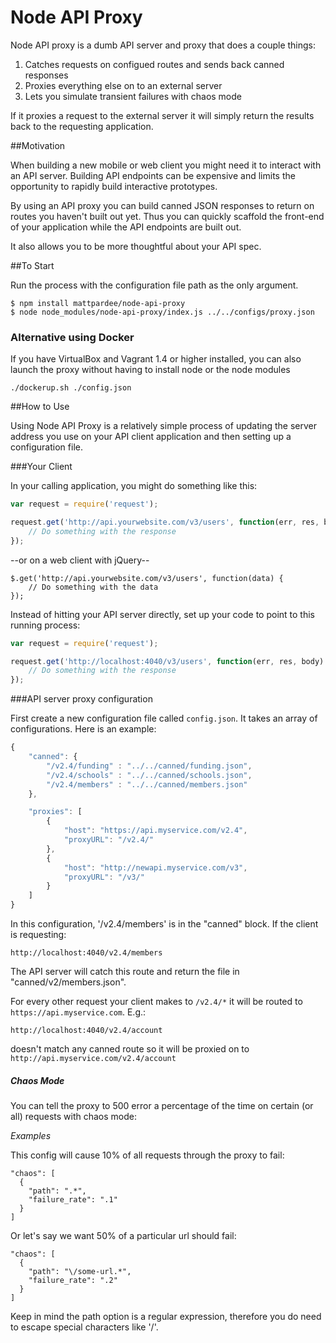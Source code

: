 Node API Proxy
==============

Node API proxy is a dumb API server and proxy that does a couple
things:

1. Catches requests on configued routes and sends back canned responses
2. Proxies everything else on to an external server
3. Lets you simulate transient failures with chaos mode

If it proxies a request to the external server it will
simply return the results back to the requesting application.


##Motivation

When building a new mobile or web client you might need it to
interact with an API server. Building API endpoints can be
expensive and limits the opportunity to rapidly build
interactive prototypes.

By using an API proxy you can build canned JSON responses 
to return on routes you haven't built out yet. Thus you
can quickly scaffold the front-end of your application
while the API endpoints are built out.

It also allows you to be more thoughtful about your API spec.

##To Start

Run the process with the configuration file path as the only
argument.

```
$ npm install mattpardee/node-api-proxy
$ node node_modules/node-api-proxy/index.js ../../configs/proxy.json
```

### Alternative using Docker

If you have VirtualBox and Vagrant 1.4 or higher installed, you can also
launch the proxy without having to install node or the node modules

    ./dockerup.sh ./config.json

##How to Use

Using Node API Proxy is a relatively simple process of updating
the server address you use on your API client application and
then setting up a configuration file.


###Your Client

In your calling application, you might do something like this:

```javascript
var request = require('request');

request.get('http://api.yourwebsite.com/v3/users', function(err, res, body) {
	// Do something with the response
});
```

--or on a web client with jQuery--

```javscript
$.get('http://api.yourwebsite.com/v3/users', function(data) {
	// Do something with the data
});
```

Instead of hitting your API server directly, set up your code to point
to this running process:

```javascript
var request = require('request');

request.get('http://localhost:4040/v3/users', function(err, res, body) {
	// Do something with the response
});
```


###API server proxy configuration

First create a new configuration file called `config.json`. It takes an
array of configurations. Here is an example:

```javascript
{
	"canned": {
		"/v2.4/funding" : "../../canned/funding.json",
		"/v2.4/schools" : "../../canned/schools.json",
		"/v2.4/members" : "../../canned/members.json"
	},

	"proxies": [
		{
			"host": "https://api.myservice.com/v2.4",
			"proxyURL": "/v2.4/"
		},
		{
			"host": "http://newapi.myservice.com/v3",
			"proxyURL": "/v3/"
		}
	]
}
```

In this configuration, '/v2.4/members' is in the "canned" block. 
If the client is requesting:

```
http://localhost:4040/v2.4/members
```

The API server will catch this route and return the file in
"canned/v2/members.json".

For every other request your client makes to `/v2.4/*` it
will be routed to `https://api.myservice.com`. E.g.:

```
http://localhost:4040/v2.4/account
```

doesn't match any canned route so it will be proxied on to
`http://api.myservice.com/v2.4/account`


##### Chaos Mode

You can tell the proxy to 500 error a percentage of the time on certain
(or all) requests with chaos mode:

_Examples_

This config will cause 10% of all requests through the proxy to fail:

    "chaos": [
      {
        "path": ".*",
        "failure_rate": ".1"
      }
    ]

Or let's say we want 50% of a particular url should fail:

    "chaos": [
      {
        "path": "\/some-url.*",
        "failure_rate": ".2"
      }
    ]

Keep in mind the path option is a regular expression, therefore you do need to
escape special characters like '/'.

